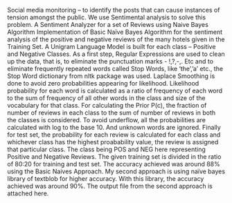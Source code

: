 Social media monitoring – to identify the posts that can cause instances of tension amongst the public.
We use Sentimental analysis to solve this problem. A Sentiment Analyzer for a set of Reviews using Naive Bayes Algorithm Implementation of Basic Naïve Bayes Algorithm for the sentiment analysis of the positive and negative reviews of the many hotels given in the Training Set. A Unigram Language Model is built for each class – Positive and Negative Classes. As a first step, Regular Expressions are used to clean up the data, that is, to eliminate the punctuation marks - !,?,-,. Etc and to eliminate frequently repeated words called Stop Words, like ‘the’,’a’ etc., the Stop Word dictionary from nltk package was used. Laplace Smoothing is done to avoid zero probabilities appearing for likelihood. Likelihood probability for each word is calculated as a ratio of frequency of each word to the sum of frequency of all other words in the class and size of the vocabulary for that class. For calculating the Prior P(c), the fraction of number of reviews in each class to the sum of number of reviews in both the classes is considered. To avoid underflow, all the probabilities are calculated with log to the base 10. And unknown words are ignored. Finally for test set, the probability for each review is calculated for each class and whichever class has the highest proabability value, the review is assigned that particular class. The class being POS and NEG here representing Positive and Negative Reviews. The given training set is divided in the ratio of 80:20 for training and test set. The accuracy achieved was around 88% using the Basic Naives Approach. My second approach is using naïve bayes library of textblob for higher accuracy. With this library, the accuracy achieved was around 90%. The output file from the second approach is attached here.

